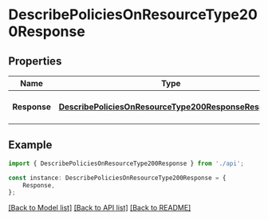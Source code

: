 # DescribePoliciesOnResourceType200Response


## Properties

Name | Type | Description | Notes
------------ | ------------- | ------------- | -------------
**Response** | [**DescribePoliciesOnResourceType200ResponseResponse**](DescribePoliciesOnResourceType200ResponseResponse.md) |  | [optional] [default to undefined]

## Example

```typescript
import { DescribePoliciesOnResourceType200Response } from './api';

const instance: DescribePoliciesOnResourceType200Response = {
    Response,
};
```

[[Back to Model list]](../README.md#documentation-for-models) [[Back to API list]](../README.md#documentation-for-api-endpoints) [[Back to README]](../README.md)
